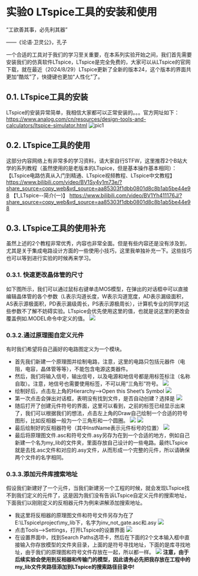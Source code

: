 # 实验0 LTspice工具的安装和使用
“工欲善其事，必先利其器”

——《论语·卫灵公》，孔子

一个合适的工具对于我们的学习至关重要，在本系列实验开始之间，我们首先需要安装我们的仿真软件LTspice，LTspice是完全免费的，大家可以从LTspice的官网下载，就在最近（2024/8/29）LTspice更新了全新的版本24，这个版本的界面共更加“酷炫”了，快捷键也更加“人性化”了。
## 0.1. LTspice工具的安装
LTspice的安装异常简单，我相信大家都可以正常安装的。。。官方网址如下：https://www.analog.com/cn/resources/design-tools-and-calculators/ltspice-simulator.html
![pic1](.\图片\图片1.png)

## 0.2. LTspice工具的使用
这部分内容网络上有非常多的学习资料，请大家自行STFW，这里推荐2个B站大学的系列教程（虽然使用的是老版本的LTspice，但是基本操作基本相同）：
【LTspice电路仿真从入门到精通、LTspice视频教程、LTspice中文教程】 https://www.bilibili.com/video/BV1Sy4y1m73e/?share_source=copy_web&vd_source=aa85303f1dbb0801d8c8b1ab5be44e98
【1_LTspice--简介(一)】 https://www.bilibili.com/video/BV1Yh411176J/?share_source=copy_web&vd_source=aa85303f1dbb0801d8c8b1ab5be44e98
## 0.3. LTspice工具的使用补充
虽然上述的2个教程非常优秀，内容也非常全面。但是有些内容还是没有涉及到，尤其是关于集成电路设计方面的一些使用小技巧，这里我单独补充一下。这些技巧也可以等到进行实验的时候再来学习。
### 0.3.1. 快速更改晶体管的尺寸
如下图所示，我们可以通过鼠标右键单击MOS模型，在弹出的对话框中可以直接编辑晶体管的各个参数（L表示沟道长度，W表示沟道宽度，AD表示漏级面积，AS表示源极面积，PD表示漏级周长，PS表示源极周长），计算机专业的同学对这些参数不了解不妨碍实验。LTspice会优先使用这里的值，也就是说这里的更改会覆盖例如.MODEL命令中定义的值。
![](.\图片\图片2.png)
### 0.3.2.通过原理图自定义元件
有时我们希望将自己画好的电路图定义为一个模块。
+ 首先我们新建一个原理图并绘制电路，注意，这里的电路只包括元器件（电阻，电容，晶体管等等），不能包含电源这类器件。
+ 然后，我们将输入信号，输出信号，以及电源和地信号都是用标签标注（名称自取）。注意，地信号也需要使用标签，不可以用“三角形”符号。
![](.\图片\图片3.png)
+ 绘制好后，点击左上角的Hierarchy-->Open this Sheet’s Symbol
![](.\图片\图片4.png)
+ 第一次点击会弹出对话框，表明没有找到文件，是否自动创建？选择是
![](.\图片\图片5.png)
+ 随后打开了创建元件符号的界面，这里可以看到，之前的标签已经显示出来了，我们可以根据我们的想法，点击左上角的Draw自己绘制一个合适的符号图形，比如反相器一般为一个三角形和一个圆圈。
![](.\图片\图片6.png)
![](.\图片\图片7.png)
+ 最后绘制好的反相器符号（其中InstName表示元件标号的位置）
![](.\图片\图片8.png)
+ 最后将原理图文件.asc和符号文件.asy另存为在到一个合适的地方，例如自己新建一个名为my_lib的文件夹，里面存放自己设计的一些电路。最终LTspice就是去找.asc文件和对应的.asy文件，从而形成一个完整的元件，所以请确保两个文件的名字相同。
### 0.3.3.添加元件库搜索地址
假设我们新建好了一个元件，当我们新建另一个工程的时候，就会发现LTspice找不到我们定义的元件了，这是因为我们没有告诉LTspice自定义元件的搜索地址，下面我们以刚刚定义的反相器元件为例来讲解添加搜索地址。
+ 我这里将反相器的原理图文件和符号文件另存为在了E:\LTspice\project\my_lib下，名字为inv_not_gate.asc和.asy
![](.\图片\图片9.png)
+ 点击Tools-->Settings，打开LTspice的设置界面
![](.\图片\图片10.png)
+ 在设置界面中，找到Search Paths选项卡，然后在下面的2个文本输入框中直接输入你存放模型的文件夹目录，上面的是符号寻找地址，下面的是库寻找地址，由于我们的原理图和符号文件存放在一起，所以都一样。
![](.\图片\图片11.png)
**注意，由于后续实验会使用到反相器和传输门的模型，因此请务必先把我存放在工程中的my_lib文件夹路径添加到LTspice的搜索路径目录中!**